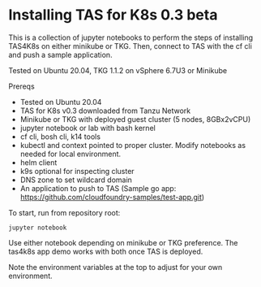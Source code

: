 # Installing TAS for K8s 0.3 beta

This is a collection of jupyter notebooks to perform the steps of installing TAS4K8s on either minikube or TKG. Then, connect to TAS with the cf cli and push a sample application.

Tested on Ubuntu 20.04, TKG 1.1.2 on vSphere 6.7U3 or Minikube

Prereqs

* Tested on Ubuntu 20.04
* TAS for K8s v0.3 downloaded from Tanzu Network
* Minikube or TKG with deployed guest cluster (5 nodes, 8GBx2vCPU)
* jupyter notebook or lab with bash kernel
* cf cli, bosh cli, k14 tools
* kubectl and context pointed to proper cluster. Modify notebooks as needed for local environment.
* helm client
* k9s optional for inspecting cluster
* DNS zone to set wildcard domain
* An application to push to TAS (Sample go app: https://github.com/cloudfoundry-samples/test-app.git)

To start, run from repository root:

```jupyter notebook```

Use either notebook depending on minikube or TKG preference. The tas4k8s app demo works with both once TAS is deployed.

Note the environment variables at the top to adjust for your own environment. 
